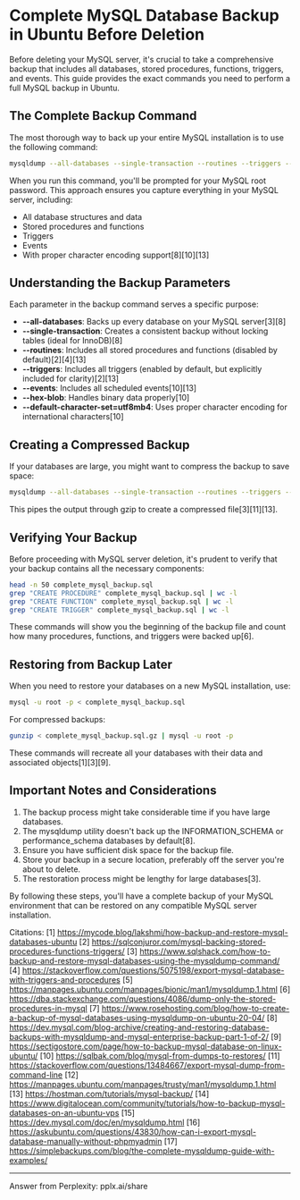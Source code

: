 # Complete MySQL Database Backup in Ubuntu Before Deletion

Before deleting your MySQL server, it's crucial to take a comprehensive backup that includes all databases, stored procedures, functions, triggers, and events. This guide provides the exact commands you need to perform a full MySQL backup in Ubuntu.

## The Complete Backup Command

The most thorough way to back up your entire MySQL installation is to use the following command:

```bash
mysqldump --all-databases --single-transaction --routines --triggers --events --hex-blob --default-character-set=utf8mb4 -u root -p > complete_mysql_backup.sql
```

When you run this command, you'll be prompted for your MySQL root password. This approach ensures you capture everything in your MySQL server, including:

- All database structures and data
- Stored procedures and functions
- Triggers
- Events
- With proper character encoding support[8][10][13]

## Understanding the Backup Parameters

Each parameter in the backup command serves a specific purpose:

- **--all-databases**: Backs up every database on your MySQL server[3][8]
- **--single-transaction**: Creates a consistent backup without locking tables (ideal for InnoDB)[8]
- **--routines**: Includes all stored procedures and functions (disabled by default)[2][4][13]
- **--triggers**: Includes all triggers (enabled by default, but explicitly included for clarity)[2][13]
- **--events**: Includes all scheduled events[10][13]
- **--hex-blob**: Handles binary data properly[10]
- **--default-character-set=utf8mb4**: Uses proper character encoding for international characters[10]

## Creating a Compressed Backup

If your databases are large, you might want to compress the backup to save space:

```bash
mysqldump --all-databases --single-transaction --routines --triggers --events -u root -p | gzip > complete_mysql_backup.sql.gz
```

This pipes the output through gzip to create a compressed file[3][11][13].

## Verifying Your Backup

Before proceeding with MySQL server deletion, it's prudent to verify that your backup contains all the necessary components:

```bash
head -n 50 complete_mysql_backup.sql
grep "CREATE PROCEDURE" complete_mysql_backup.sql | wc -l
grep "CREATE FUNCTION" complete_mysql_backup.sql | wc -l
grep "CREATE TRIGGER" complete_mysql_backup.sql | wc -l
```

These commands will show you the beginning of the backup file and count how many procedures, functions, and triggers were backed up[6].

## Restoring from Backup Later

When you need to restore your databases on a new MySQL installation, use:

```bash
mysql -u root -p < complete_mysql_backup.sql
```

For compressed backups:

```bash
gunzip < complete_mysql_backup.sql.gz | mysql -u root -p
```

These commands will recreate all your databases with their data and associated objects[1][3][9].

## Important Notes and Considerations

1. The backup process might take considerable time if you have large databases.
2. The mysqldump utility doesn't back up the INFORMATION_SCHEMA or performance_schema databases by default[8].
3. Ensure you have sufficient disk space for the backup file.
4. Store your backup in a secure location, preferably off the server you're about to delete.
5. The restoration process might be lengthy for large databases[3].

By following these steps, you'll have a complete backup of your MySQL environment that can be restored on any compatible MySQL server installation.

Citations:
[1] https://mycode.blog/lakshmi/how-backup-and-restore-mysql-databases-ubuntu
[2] https://sqlconjuror.com/mysql-backing-stored-procedures-functions-triggers/
[3] https://www.sqlshack.com/how-to-backup-and-restore-mysql-databases-using-the-mysqldump-command/
[4] https://stackoverflow.com/questions/5075198/export-mysql-database-with-triggers-and-procedures
[5] https://manpages.ubuntu.com/manpages/bionic/man1/mysqldump.1.html
[6] https://dba.stackexchange.com/questions/4086/dump-only-the-stored-procedures-in-mysql
[7] https://www.rosehosting.com/blog/how-to-create-a-backup-of-mysql-databases-using-mysqldump-on-ubuntu-20-04/
[8] https://dev.mysql.com/blog-archive/creating-and-restoring-database-backups-with-mysqldump-and-mysql-enterprise-backup-part-1-of-2/
[9] https://sectigostore.com/page/how-to-backup-mysql-database-on-linux-ubuntu/
[10] https://sqlbak.com/blog/mysql-from-dumps-to-restores/
[11] https://stackoverflow.com/questions/13484667/export-mysql-dump-from-command-line
[12] https://manpages.ubuntu.com/manpages/trusty/man1/mysqldump.1.html
[13] https://hostman.com/tutorials/mysql-backup/
[14] https://www.digitalocean.com/community/tutorials/how-to-backup-mysql-databases-on-an-ubuntu-vps
[15] https://dev.mysql.com/doc/en/mysqldump.html
[16] https://askubuntu.com/questions/43830/how-can-i-export-mysql-database-manually-without-phpmyadmin
[17] https://simplebackups.com/blog/the-complete-mysqldump-guide-with-examples/

---
Answer from Perplexity: pplx.ai/share
